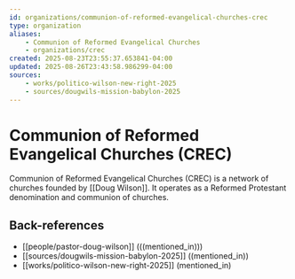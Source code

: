 ```yaml
---
id: organizations/communion-of-reformed-evangelical-churches-crec
type: organization
aliases:
    - Communion of Reformed Evangelical Churches
    - organizations/crec
created: 2025-08-23T23:55:37.653841-04:00
updated: 2025-08-26T23:43:58.986299-04:00
sources:
    - works/politico-wilson-new-right-2025
    - sources/dougwils-mission-babylon-2025
---
```


# Communion of Reformed Evangelical Churches (CREC)

Communion of Reformed Evangelical Churches (CREC) is a network of churches founded by [[Doug Wilson]]. It operates as a Reformed Protestant denomination and communion of churches.

## Back-references
<!-- Auto-maintained by the system -->
- [[people/pastor-doug-wilson]] (((mentioned_in)))
- [[sources/dougwils-mission-babylon-2025]] ((mentioned_in))
- [[works/politico-wilson-new-right-2025]] (mentioned_in)

